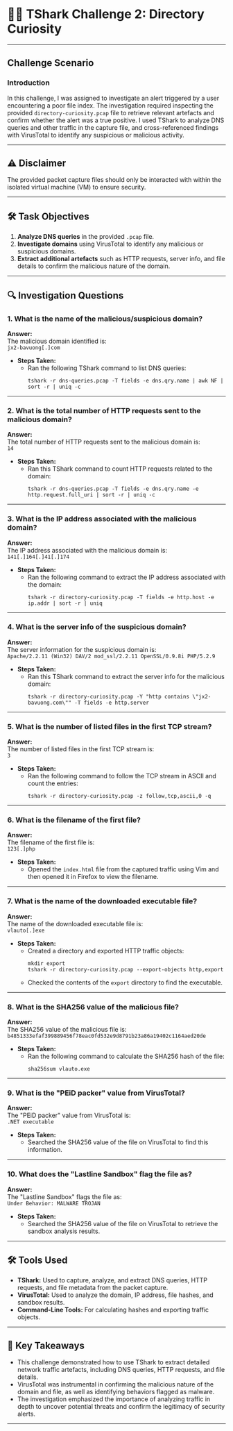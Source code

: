 # 🕵️‍♂️ TShark Challenge 2: Directory Curiosity

---

## Challenge Scenario

### Introduction  
In this challenge, I was assigned to investigate an alert triggered by a user encountering a poor file index. The investigation required inspecting the provided `directory-curiosity.pcap` file to retrieve relevant artefacts and confirm whether the alert was a true positive. I used TShark to analyze DNS queries and other traffic in the capture file, and cross-referenced findings with VirusTotal to identify any suspicious or malicious activity.

---

## ⚠️ Disclaimer  

The provided packet capture files should only be interacted with within the isolated virtual machine (VM) to ensure security.

---

## 🛠️ Task Objectives  

1. **Analyze DNS queries** in the provided `.pcap` file.  
2. **Investigate domains** using VirusTotal to identify any malicious or suspicious domains.  
3. **Extract additional artefacts** such as HTTP requests, server info, and file details to confirm the malicious nature of the domain.

---

## 🔍 Investigation Questions  

### 1. **What is the name of the malicious/suspicious domain?**  
**Answer:**  
The malicious domain identified is:  
`jx2-bavuong[.]com`
- **Steps Taken:**  
  - Ran the following TShark command to list DNS queries:  
    ```
    tshark -r dns-queries.pcap -T fields -e dns.qry.name | awk NF | sort -r | uniq -c
    ```



---

### 2. **What is the total number of HTTP requests sent to the malicious domain?**  
**Answer:**  
The total number of HTTP requests sent to the malicious domain is:  
`14`
- **Steps Taken:**  
  - Ran this TShark command to count HTTP requests related to the domain:  
    ```
    tshark -r dns-queries.pcap -T fields -e dns.qry.name -e http.request.full_uri | sort -r | uniq -c
    ```

---

### 3. **What is the IP address associated with the malicious domain?**  
**Answer:**  
The IP address associated with the malicious domain is:  
`141[.]164[.]41[.]174`
- **Steps Taken:**  
  - Ran the following command to extract the IP address associated with the domain:  
    ```
    tshark -r directory-curiosity.pcap -T fields -e http.host -e ip.addr | sort -r | uniq
    ```

---

### 4. **What is the server info of the suspicious domain?**  
**Answer:**  
The server information for the suspicious domain is:  
`Apache/2.2.11 (Win32) DAV/2 mod_ssl/2.2.11 OpenSSL/0.9.8i PHP/5.2.9`
- **Steps Taken:**  
  - Ran this TShark command to extract the server info for the malicious domain:  
    ```
    tshark -r directory-curiosity.pcap -Y "http contains \"jx2-bavuong.com\"" -T fields -e http.server
    ```

---

### 5. **What is the number of listed files in the first TCP stream?**  
**Answer:**  
The number of listed files in the first TCP stream is:  
`3`
- **Steps Taken:**  
  - Ran the following command to follow the TCP stream in ASCII and count the entries:  
    ```
    tshark -r directory-curiosity.pcap -z follow,tcp,ascii,0 -q
    ```

---

### 6. **What is the filename of the first file?**  
**Answer:**  
The filename of the first file is:  
`123[.]php`
- **Steps Taken:**  
  - Opened the `index.html` file from the captured traffic using Vim and then opened it in Firefox to view the filename.

---

### 7. **What is the name of the downloaded executable file?**  
**Answer:**  
The name of the downloaded executable file is:  
`vlauto[.]exe`
- **Steps Taken:**  
  - Created a directory and exported HTTP traffic objects:  
    ```
    mkdir export
    tshark -r directory-curiosity.pcap --export-objects http,export
    ```
  - Checked the contents of the `export` directory to find the executable.

---

### 8. **What is the SHA256 value of the malicious file?**  
**Answer:**  
The SHA256 value of the malicious file is:  
`b4851333efaf399889456f78eac0fd532e9d8791b23a86a19402c1164aed20de`
- **Steps Taken:**  
  - Ran the following command to calculate the SHA256 hash of the file:  
    ```
    sha256sum vlauto.exe
    ```

---

### 9. **What is the "PEiD packer" value from VirusTotal?**  
**Answer:**  
The "PEiD packer" value from VirusTotal is:  
`.NET executable`
- **Steps Taken:**  
  - Searched the SHA256 value of the file on VirusTotal to find this information.

---

### 10. **What does the "Lastline Sandbox" flag the file as?**  
**Answer:**  
The "Lastline Sandbox" flags the file as:  
`Under Behavior: MALWARE TROJAN`
- **Steps Taken:**  
  - Searched the SHA256 value of the file on VirusTotal to retrieve the sandbox analysis results.

---

## 🛠️ Tools Used  

- **TShark:** Used to capture, analyze, and extract DNS queries, HTTP requests, and file metadata from the packet capture.  
- **VirusTotal:** Used to analyze the domain, IP address, file hashes, and sandbox results.  
- **Command-Line Tools:** For calculating hashes and exporting traffic objects.

---

## 🧠 Key Takeaways  

- This challenge demonstrated how to use TShark to extract detailed network traffic artefacts, including DNS queries, HTTP requests, and file details.  
- VirusTotal was instrumental in confirming the malicious nature of the domain and file, as well as identifying behaviors flagged as malware.  
- The investigation emphasized the importance of analyzing traffic in depth to uncover potential threats and confirm the legitimacy of security alerts.

---



















